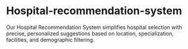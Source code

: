 # Hospital-recommendation-system
Our Hospital Recommendation System simplifies hospital selection with precise, personalized suggestions based on location, specialization, facilities, and demographic filtering.
